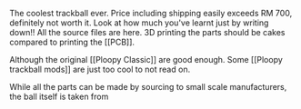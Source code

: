 The coolest trackball ever.  Price including shipping easily exceeds RM 700, definitely not worth it.  Look at how much you've learnt just by writing down!! All the source files are here. 3D printing the parts should be cakes compared to printing the [[PCB]]. 

Although the original [[Ploopy Classic]] are good enough.  Some [[Ploopy trackball mods]] are just too cool to not read on. 

While all the parts can be made by sourcing to small scale manufacturers, the ball itself is taken from 